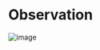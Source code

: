 # Observation
![image](https://github.com/user-attachments/assets/8cf6e30b-43ed-438f-b02a-548264cd1ae0)
